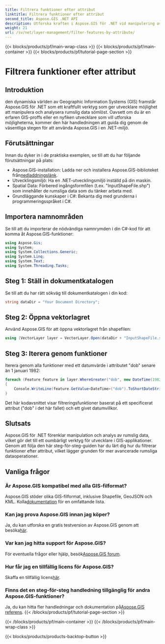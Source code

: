 ```yaml
---
title: Filtrera funktioner efter attribut
linktitle: Filtrera funktioner efter attribut
second_title: Aspose.GIS .NET API
description: Utforska kraften i Aspose.GIS för .NET vid manipulering av rumslig data. Filtrera funktioner utan ansträngning, förbättra GIS-applikationer och öka produktiviteten.
weight: 21
url: /sv/net/layer-management/filter-features-by-attribute/
---
```


{{< blocks/products/pf/main-wrap-class >}}
{{< blocks/products/pf/main-container >}}
{{< blocks/products/pf/tutorial-page-section >}}

# Filtrera funktioner efter attribut

## Introduktion
den dynamiska världen av Geographic Information Systems (GIS) framstår Aspose.GIS för .NET som ett kraftfullt verktyg som ger utvecklare möjlighet att manipulera och analysera rumslig data sömlöst. Oavsett om du är en erfaren GIS-proffs eller en nyfiken utvecklare som vill utforska möjligheterna, kommer den här handledningen att guida dig genom de väsentliga stegen för att använda Aspose.GIS i en .NET-miljö.
## Förutsättningar
Innan du dyker in i de praktiska exemplen, se till att du har följande förutsättningar på plats:
-  Aspose.GIS-installation: Ladda ner och installera Aspose.GIS-biblioteket från[nedladdningslänk](https://releases.aspose.com/gis/net/).
- Utvecklingsmiljö: Ha en .NET-utvecklingsmiljö inställd på din maskin.
- Spatial Data: Förbered ingångsformfilen (t.ex. "InputShapeFile.shp") som innehåller de rumsliga data som du tänker arbeta med.
- Grundläggande kunskaper i C#: Bekanta dig med grunderna i programmeringsspråket i C#.
## Importera namnområden
Se till att du importerar de nödvändiga namnrymden i din C#-kod för att komma åt Aspose.GIS-funktioner:
```csharp
using Aspose.Gis;
using System;
using System.Collections.Generic;
using System.Linq;
using System.Text;
using System.Threading.Tasks;
```
## Steg 1: Ställ in dokumentkatalogen
Se till att du har rätt sökväg till dokumentkatalogen i din kod:
```csharp
string dataDir = "Your Document Directory";
```
## Steg 2: Öppna vektorlagret
Använd Aspose.GIS för att öppna vektorlagret från shapefilen:
```csharp
using (VectorLayer layer = VectorLayer.Open(dataDir + "InputShapeFile.shp", Drivers.Shapefile))
```
## Steg 3: Iterera genom funktioner
Iterera genom alla funktioner med ett datumvärde i attributet "dob" senare än 1 januari 1982:
```csharp
foreach (Feature feature in layer.WhereGreater("dob", new DateTime(1982, 1, 1, 0, 0, 0)))
{
    Console.WriteLine(feature.GetValue<DateTime>("dob").ToShortDateString());
}
```
Det här kodavsnittet visar filtreringsfunktioner baserat på ett specificerat attribut ("dob" i det här fallet) och ett givet datumvillkor.
## Slutsats
Aspose.GIS för .NET förenklar manipulation och analys av rumslig data, vilket gör det till ett oumbärligt verktyg för utvecklare i GIS-applikationer. Genom att följa den här steg-för-steg-guiden har du lärt dig hur du filtrerar funktioner efter attribut, vilket lägger grunden för mer avancerade rumsliga dataoperationer.
## Vanliga frågor
### Är Aspose.GIS kompatibel med alla GIS-filformat?
 Aspose.GIS stöder olika GIS-filformat, inklusive Shapefile, GeoJSON och KML. Kolla[dokumentation](https://reference.aspose.com/gis/net/) för en omfattande lista.
### Kan jag prova Aspose.GIS innan jag köper?
 Ja, du kan utforska en gratis testversion av Aspose.GIS genom att besöka[här](https://releases.aspose.com/).
### Var kan jag hitta support för Aspose.GIS?
 För eventuella frågor eller hjälp, besök[Aspose.GIS forum](https://forum.aspose.com/c/gis/33).
### Hur får jag en tillfällig licens för Aspose.GIS?
 Skaffa en tillfällig licens[här](https://purchase.aspose.com/temporary-license/).
### Finns det en steg-för-steg handledning tillgänglig för andra Aspose.GIS-funktioner?
 Ja, du kan hitta fler handledningar och dokumentation på[Aspose.GIS referens](https://reference.aspose.com/gis/net/).
{{< /blocks/products/pf/tutorial-page-section >}}

{{< /blocks/products/pf/main-container >}}
{{< /blocks/products/pf/main-wrap-class >}}

{{< blocks/products/products-backtop-button >}}
